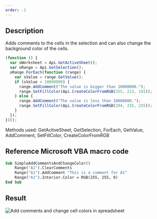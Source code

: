 ```yaml
---
order: -1
---
```


## Description

Adds comments to the cells in the selection and can also change the background color of the cells.

<!-- This code snippet is shown in the screenshot. -->

<!-- eslint-skip -->

```ts
(function () {
  var oWorksheet = Api.GetActiveSheet();
  var oRange = Api.GetSelection();
  oRange.ForEach(function (range) {
    var sValue = range.GetValue();
    if (sValue > 10000000) {
      range.AddComment("The value is bigger than 10000000.");
      range.SetFillColor(Api.CreateColorFromRGB(255, 213, 191));
    } else {
      range.AddComment("The value is less than 10000000.");
      range.SetFillColor(Api.CreateColorFromRGB(204, 255, 255));
    }
  });
})();
```

Methods used: GetActiveSheet, GetSelection, ForEach, GetValue, AddComment, SetFillColor, CreateColorFromRGB

## Reference Microsoft VBA macro code

<!-- code generated with AI -->

```vb
Sub SimpleAddCommentsAndChangeColor()
    Range("A1").ClearComments
    Range("A1").AddComment "This is a comment for A1"
    Range("A1").Interior.Color = RGB(255, 255, 0)
End Sub
```

## Result

<!-- imgpath -->

![Add comments and change cell colors in spreadsheet](/assets/images/plugins/add-comments-and-highlight-cells-spreadsheet.png)
